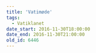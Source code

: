 ```yaml
---
title: 'Vatimøde'
tags:
  - Vatiklanet
date_start: 2016-11-30T18:00:00
date_end: 2016-11-30T21:00:00
old_id: 6446
---
```

